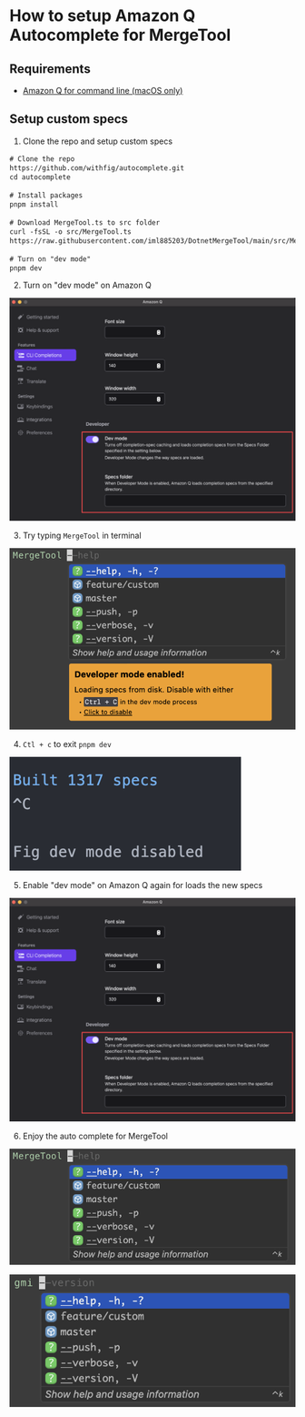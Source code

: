# How to setup Amazon Q Autocomplete for MergeTool

## Requirements
- [Amazon Q for command line (macOS only)](https://docs.aws.amazon.com/amazonq/latest/qdeveloper-ug/command-line-getting-started-installing.html)

## Setup custom specs

1. Clone the repo and setup custom specs
```shell
# Clone the repo
https://github.com/withfig/autocomplete.git
cd autocomplete

# Install packages
pnpm install

# Download MergeTool.ts to src folder
curl -fsSL -o src/MergeTool.ts https://raw.githubusercontent.com/iml885203/DotnetMergeTool/main/src/MergeTool.ts

# Turn on "dev mode"
pnpm dev
```

2. Turn on "dev mode" on Amazon Q

![](./readme/q-dev-mode.png)

3. Try typing `MergeTool` in terminal

![](./readme/terminal.png)

4. `Ctl + c` to exit `pnpm dev`

![](./readme/stop-dev-mode.png)

5. Enable "dev mode" on Amazon Q again for loads the new specs

![](./readme/q-dev-mode.png)

6. Enjoy the auto complete for MergeTool

![](./readme/merge-tool-autocomplete.png)

![](./readme/gmi-autocomplete.png)